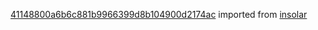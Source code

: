 [41148800a6b6c881b9966399d8b104900d2174ac](https://github.com/insolar/insolar/commit/41148800a6b6c881b9966399d8b104900d2174ac) imported from [insolar](https://github.com/insolar/insolar)
